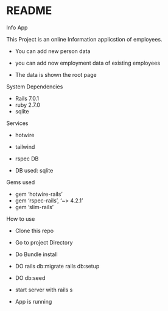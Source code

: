 # README

Info App

This Project is an online Information applicstion of employees.

* You can add new person data

* you can add now employment data of existing employees

* The data is shown the root page

System Dependencies

* Rails 7.0.1
* ruby 2.7.0
* sqlite

Services

* hotwire
* tailwind
* rspec
DB

* DB used: sqlite

Gems used

* gem ‘hotwire-rails’
* gem ‘rspec-rails’, ‘~> 4.2.1’
* gem ‘slim-rails’

How to use

* Clone this repo
* Go to project Directory

* Do Bundle install
* DO rails db:migrate rails db:setup
* DO db:seed
* start server with rails s
* App is running
